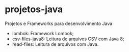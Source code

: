 # projetos-java

Projetos e Frameworks para desenvolvimento Java

 * lombok: Framework Lombok;
 * csv-files-java8: Leitura de arquivos CSV com Java 8;
 * read-files: Leitura de arquivos com Java.